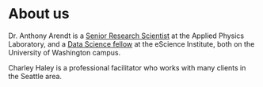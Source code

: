 # About us

Dr. Anthony Arendt is a [Senior Research Scientist](http://psc.apl.uw.edu/people/investigators/anthony-arendt/) at the Applied Physics Laboratory, and a [Data Science fellow](https://escience.washington.edu/people/anthony-arendt/) at the eScience Institute, both on the University of Washington campus. 

Charley Haley is a professional facilitator who works with many clients in the Seattle area. 

